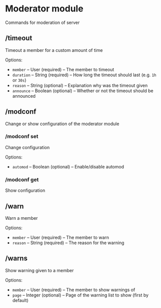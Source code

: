 # Moderator module

Commands for moderation of server

## /timeout

Timeout a member for a custom amount of time

Options:

- `member` &ndash; User (required) &ndash; The member to timeout
- `duration` &ndash; String (required) &ndash; How long the timeout should last (e.g. `1h` or `30s`)
- `reason` &ndash; String (optional) &ndash; Explanation why was the timeout given
- `announce` &ndash; Boolean (optional) &ndash; Whether or not the timeout should be announced

## /modconf

Change or show configuration of the moderator module

### /modconf set

Change configuration

Options:

- `automod` &ndash; Boolean (optional) &ndash; Enable/disable automod

### /modconf get

Show configuration

## /warn

Warn a member

Options:

- `member` &ndash; User (required) &ndash; The member to warn
- `reason` &ndash; String (required) &ndash; The reason for the warning

## /warns

Show warning given to a member

Options:

- `member` &ndash; User (required) &ndash; The member to show warnings of
- `page` &ndash; Integer (optional) &ndash; Page of the warning list to show (first by default)
